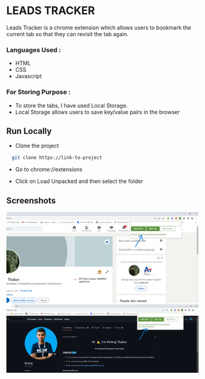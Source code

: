 # LEADS TRACKER

Leads Tracker is a chrome extension which allows users to bookmark the current
tab so that they can revisit the tab again.

### Languages Used : 
- HTML
- CSS
- Javascript

### For Storing Purpose : 
- To store the tabs, I have used Local Storage.
- Local Storage allows users to save key/value pairs in the browser 

## Run Locally

- Clone the project

```bash
  git clone https://link-to-project
```

- Go to 
    chrome://extensions

- Click on Load Unpacked and then select the folder



## Screenshots

![App Screenshot](ss1.png)
![App Screenshot](ss2.png)
